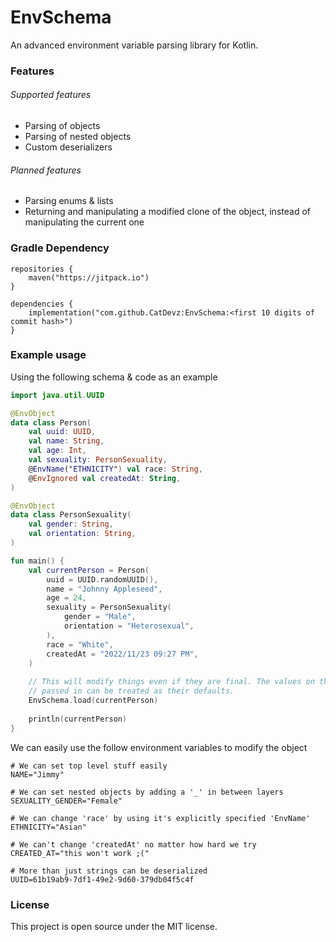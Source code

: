 # EnvSchema

An advanced environment variable parsing library for Kotlin. 

### Features

###### Supported features

- Parsing of objects
- Parsing of nested objects
- Custom deserializers

###### Planned features

- Parsing enums & lists
- Returning and manipulating a modified clone of the object, instead of manipulating the current one

### Gradle Dependency

```
repositories {
    maven("https://jitpack.io")
}

dependencies {
    implementation("com.github.CatDevz:EnvSchema:<first 10 digits of commit hash>")
}
```

### Example usage

Using the following schema & code as an example

```kotlin
import java.util.UUID

@EnvObject
data class Person(
    val uuid: UUID,
    val name: String,
    val age: Int,
    val sexuality: PersonSexuality,
    @EnvName("ETHNICITY") val race: String,
    @EnvIgnored val createdAt: String,
)

@EnvObject
data class PersonSexuality(
    val gender: String,
    val orientation: String,
)

fun main() {
    val currentPerson = Person(
        uuid = UUID.randomUUID(),
        name = "Johnny Appleseed",
        age = 24,
        sexuality = PersonSexuality(
            gender = "Male",
            orientation = "Heterosexual",
        ),
        race = "White",
        createdAt = "2022/11/23 09:27 PM",
    )
    
    // This will modify things even if they are final. The values on the object
    // passed in can be treated as their defaults.
    EnvSchema.load(currentPerson)
    
    println(currentPerson)
}
```

We can easily use the follow environment variables to modify the object

```properties
# We can set top level stuff easily
NAME="Jimmy"

# We can set nested objects by adding a '_' in between layers
SEXUALITY_GENDER="Female"

# We can change 'race' by using it's explicitly specified 'EnvName'
ETHNICITY="Asian"

# We can't change 'createdAt' no matter how hard we try
CREATED_AT="this won't work ;("

# More than just strings can be deserialized
UUID=61b19ab9-7df1-49e2-9d60-379db04f5c4f
```

### License

This project is open source under the MIT license.
